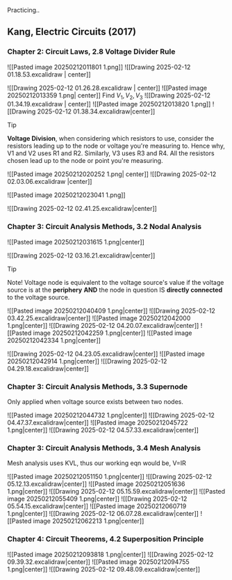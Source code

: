 Practicing..

## **Kang, Electric Circuits (2017)**
### Chapter 2: Circuit Laws, 2.8 Voltage Divider Rule

![[Pasted image 20250212011801 1.png]]
![[Drawing 2025-02-12 01.18.53.excalidraw | center]]

![[Drawing 2025-02-12 01.26.28.excalidraw | center]]
![[Pasted image 20250212013359 1.png| center]]
Find $V_{1}, V_{2}, V_{3}$
![[Drawing 2025-02-12 01.34.19.excalidraw | center]]
![[Pasted image 20250212013820 1.png]]
![[Drawing 2025-02-12 01.38.34.excalidraw|center]]
> [!tip]
> **Voltage Division**, when considering which resistors to use, consider the resistors leading up to the node or voltage you're measuring to. Hence why, V1 and V2 uses R1 and R2. Similarly, V3 uses R3 and R4. All the resistors chosen lead up to the node or point you're measuring.

![[Pasted image 20250212020252 1.png| center]]
![[Drawing 2025-02-12 02.03.06.excalidraw |center]]

![[Pasted image 20250212023041 1.png]]

![[Drawing 2025-02-12 02.41.25.excalidraw|center]]

### Chapter 3: Circuit Analysis Methods, 3.2 Nodal Analysis

![[Pasted image 20250212031615 1.png|center]]

![[Drawing 2025-02-12 03.16.21.excalidraw|center]]
> [!tip]
> Note! Voltage node is equivalent to the voltage source's value if the voltage source is at the **periphery** **AND** the node in question IS **directly connected** to the voltage source.

![[Pasted image 20250212040409 1.png|center]]
![[Drawing 2025-02-12 03.42.25.excalidraw|center]]
![[Pasted image 20250212042000 1.png|center]]
![[Drawing 2025-02-12 04.20.07.excalidraw|center]]
![[Pasted image 20250212042259 1.png|center]]
![[Pasted image 20250212042334 1.png|center]]

![[Drawing 2025-02-12 04.23.05.excalidraw|center]]
![[Pasted image 20250212042914 1.png|center]]
![[Drawing 2025-02-12 04.29.18.excalidraw|center]]
### Chapter 3: Circuit Analysis Methods, 3.3 Supernode
Only applied when voltage source exists between two nodes.

![[Pasted image 20250212044732 1.png|center]]
![[Drawing 2025-02-12 04.47.37.excalidraw|center]]
![[Pasted image 20250212045722 1.png|center]]
![[Drawing 2025-02-12 04.57.33.excalidraw|center]]
### Chapter 3: Circuit Analysis Methods, 3.4 Mesh Analysis
Mesh analysis uses KVL, thus our working eqn would be, V=IR

![[Pasted image 20250212051150 1.png|center]]
![[Drawing 2025-02-12 05.12.13.excalidraw|center]]
![[Pasted image 20250212051636 1.png|center]]
![[Drawing 2025-02-12 05.15.59.excalidraw|center]]
![[Pasted image 20250212055409 1.png|center]]
![[Drawing 2025-02-12 05.54.15.excalidraw|center]]
![[Pasted image 20250212060719 1.png|center]]
![[Drawing 2025-02-12 06.07.28.excalidraw|center]]
![[Pasted image 20250212062213 1.png|center]]
### Chapter 4: Circuit Theorems, 4.2 Superposition Principle

![[Pasted image 20250212093818 1.png|center]]
![[Drawing 2025-02-12 09.39.32.excalidraw|center]]
![[Pasted image 20250212094755 1.png|center]]
![[Drawing 2025-02-12 09.48.09.excalidraw|center]]
